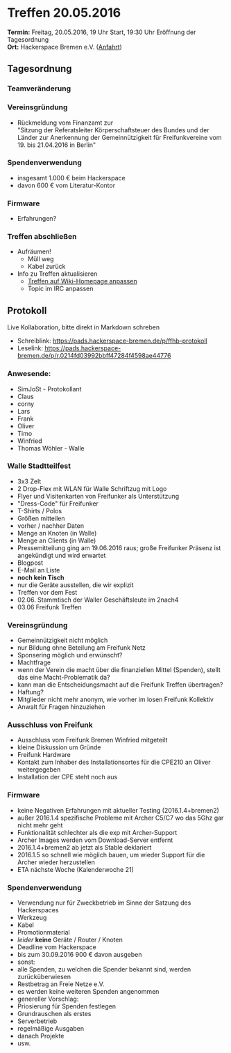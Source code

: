 # Treffen 20.05.2016

**Termin:** Freitag, 20.05.2016, 19 Uhr Start, 19:30 Uhr Eröffnung der Tagesordnung  
**Ort:** Hackerspace Bremen e.V. ([Anfahrt](https://www.hackerspace-bremen.de/anfahrt/))

## Tagesordnung

### Teamveränderung

### Vereinsgründung
* Rückmeldung vom Finanzamt zur  
  "Sitzung der Referatsleiter Körperschaftsteuer des Bundes und der Länder zur Anerkennung der Gemeinnützigkeit für Freifunkvereine vom 19. bis 21.04.2016 in Berlin"


### Spendenverwendung
* insgesamt 1.000 € beim Hackerspace
* davon 600 € vom Literatur-Kontor

### Firmware
* Erfahrungen?

### Treffen abschließen
* Aufräumen!
  * Müll weg
  * Kabel zurück
* Info zu Treffen aktualisieren
  * [Treffen auf Wiki-Homepage anpassen](Home)
  * Topic im IRC anpassen


## Protokoll
Live Kollaboration, bitte direkt in Markdown schreben
* Schreiblink: https://pads.hackerspace-bremen.de/p/ffhb-protokoll
* Leselink: https://pads.hackerspace-bremen.de/p/r.0214fd03992bbff47284f4598ae44776

### Anwesende:
  * SimJoSt - Protokollant
  * Claus
  * corny
  * Lars
  * Frank
  * Oliver
  * Timo
  * Winfried
  * Thomas Wöhler - Walle

### Walle Stadtteilfest
* 3x3 Zelt
* 2 Drop-Flex mit WLAN für Walle Schriftzug mit Logo
* Flyer und Visitenkarten von Freifunker als Unterstützung
* "Dress-Code" für Freifunker
* T-Shirts / Polos
* Größen mitteilen
* vorher / nachher Daten
* Menge an Knoten (in Walle)
* Menge an Clients (in Walle)
 * Pressemitteilung ging am 19.06.2016 raus; große Freifunker Präsenz ist angekündigt und wird erwartet
 * Blogpost
 * E-Mail an Liste
 * **noch kein Tisch**
 * nur die Geräte ausstellen, die wir explizit
 * Treffen vor dem Fest
* 02.06. Stammtisch der Waller Geschäftsleute im 2nach4
* 03.06 Freifunk Treffen

### Vereinsgründung
* Gemeinnützigkeit nicht möglich
* nur Bildung ohne Beteilung am Freifunk Netz
* Sponsering möglich und erwünscht?
* Machtfrage
* wenn der Verein die macht über die finanziellen Mittel (Spenden), stellt das eine Macht-Problematik da?
* kann man die Entscheidungsmacht auf die Freifunk Treffen übertragen?
* Haftung?
* Mitglieder nicht mehr anonym, wie vorher im losen Freifunk Kollektiv
* Anwalt für Fragen hinzuziehen

### Ausschluss von Freifunk
* Ausschluss vom Freifunk Bremen Winfried mitgeteilt
* kleine Diskussion um Gründe
* Freifunk Hardware
* Kontakt zum Inhaber des Installationsortes für die CPE210 an Oliver weitergegeben
* Installation der CPE steht noch aus

### Firmware
* keine Negativen Erfahrungen mit aktueller Testing (2016.1.4+bremen2)
* außer 2016.1.4 spezifische Probleme mit Archer C5/C7 wo das 5Ghz gar nicht mehr geht
* Funktionalität schlechter als die exp mit Archer-Support
* Archer Images werden vom Download-Server entfernt
* 2016.1.4+bremen2 ab jetzt als Stable deklariert
* 2016.1.5 so schnell wie möglich bauen, um wieder Support für die Archer wieder herzustellen
* ETA  nächste Woche (Kalenderwoche 21)

### Spendenverwendung
* Verwendung nur für Zweckbetrieb im Sinne der Satzung des Hackerspaces
* Werkzeug
* Kabel
* Promotionmaterial
* *leider* **keine** Geräte / Router / Knoten
* Deadline vom Hackerspace
* bis zum 30.09.2016 900 € davon ausgeben
* sonst:
* alle Spenden, zu welchen die Spender bekannt sind, werden zurücküberwiesen
* Restbetrag an Freie Netze e.V.
* es werden keine weiteren Spenden angenommen
* genereller Vorschlag:
* Priosierung für Spenden festlegen
* Grundrauschen als erstes
* Serverbetrieb
* regelmäßige Ausgaben
* danach Projekte
* usw.
